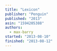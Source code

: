 ```yaml
---
title: "Lexicon"
publisher: "Penguin"
published: "2013"
asin: "1594205388"
authors:
  - max-barry
started: "2013-08-10"
finished: "2013-08-12"
---
```

